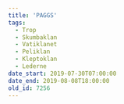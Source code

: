 ```yaml
---
title: 'PAGGS'
tags:
  - Trop
  - Skumbaklan
  - Vatiklanet
  - Peliklan
  - Kleptoklan
  - Lederne
date_start: 2019-07-30T07:00:00
date_end: 2019-08-08T18:00:00
old_id: 7256
---
```

